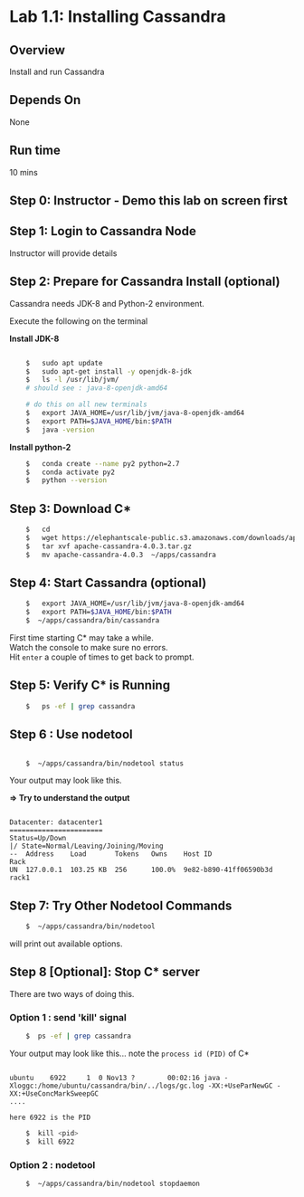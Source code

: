 <link rel='stylesheet' href='../assets/css/main.css'/>

# Lab 1.1: Installing Cassandra

## Overview

Install and run Cassandra

## Depends On

None

## Run time

10 mins

## Step 0: Instructor - Demo this lab on screen first

## Step 1: Login to Cassandra Node

Instructor will provide details

## Step 2: Prepare for Cassandra Install (optional)

Cassandra needs JDK-8 and Python-2 environment.

Execute the following on the terminal

**Install JDK-8**

```bash

    $   sudo apt update
    $   sudo apt-get install -y openjdk-8-jdk
    $   ls -l /usr/lib/jvm/
    # should see : java-8-openjdk-amd64

    # do this on all new terminals
    $   export JAVA_HOME=/usr/lib/jvm/java-8-openjdk-amd64
    $   export PATH=$JAVA_HOME/bin:$PATH
    $   java -version

```

**Install python-2**

```bash
    $   conda create --name py2 python=2.7
    $   conda activate py2
    $   python --version

```

## Step 3: Download C*

```bash
    $   cd
    $   wget https://elephantscale-public.s3.amazonaws.com/downloads/apache-cassandra-4.0.3.tar.gz
    $   tar xvf apache-cassandra-4.0.3.tar.gz
    $   mv apache-cassandra-4.0.3  ~/apps/cassandra

```

## Step 4:  Start Cassandra (optional)

```bash
    $   export JAVA_HOME=/usr/lib/jvm/java-8-openjdk-amd64
    $   export PATH=$JAVA_HOME/bin:$PATH
    $  ~/apps/cassandra/bin/cassandra
```

First time starting C* may take a while.  
Watch the console to make sure no errors.  
Hit `enter` a couple of times to get back to prompt.  

## Step 5: Verify C* is Running

```bash
    $   ps -ef | grep cassandra
```

## Step 6 : Use nodetool

```bash

    $  ~/apps/cassandra/bin/nodetool status
```

Your output may look like this.  

**=> Try to understand the output**

```text

Datacenter: datacenter1
=======================
Status=Up/Down
|/ State=Normal/Leaving/Joining/Moving
--  Address    Load       Tokens   Owns    Host ID                 Rack
UN  127.0.0.1  103.25 KB  256      100.0%  9e82-b890-41ff06590b3d  rack1

```

## Step 7: Try Other Nodetool Commands

```bash
    $  ~/apps/cassandra/bin/nodetool
```

will print out available options.

## Step 8 [Optional]: Stop C* server

There are two ways of doing this.

### Option 1 : send 'kill' signal

```bash
    $  ps -ef | grep cassandra
```

Your output may look like this... note the `process id (PID)` of C*

```text

ubuntu    6922     1  0 Nov13 ?        00:02:16 java -Xloggc:/home/ubuntu/cassandra/bin/../logs/gc.log -XX:+UseParNewGC -XX:+UseConcMarkSweepGC
....

here 6922 is the PID

```

```bash
    $  kill <pid>
    $  kill 6922
```

### Option 2 : nodetool

```bash
    $  ~/apps/cassandra/bin/nodetool stopdaemon
```
